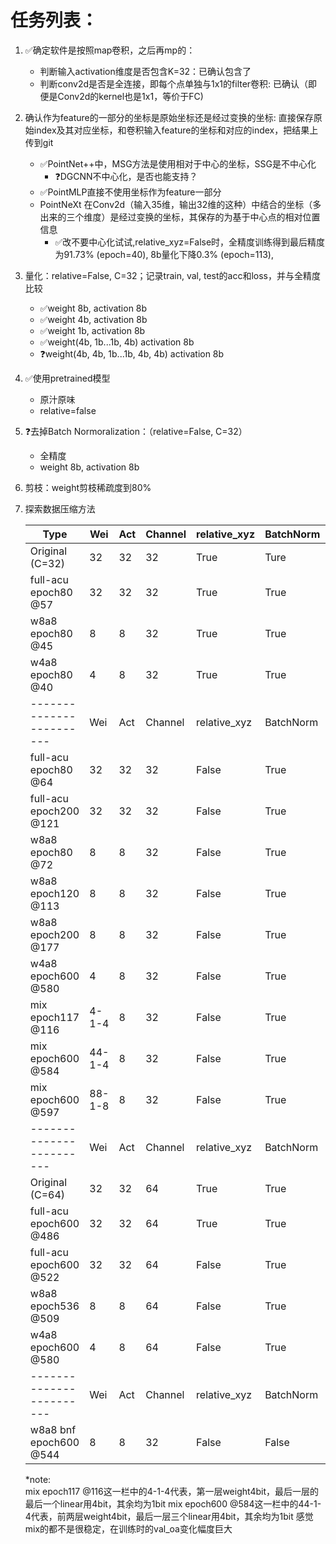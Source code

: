 # 任务列表：
1. :white_check_mark:确定软件是按照map卷积，之后再mp的：
    - 判断输入activation维度是否包含K=32：已确认包含了
    - 判断conv2d是否是全连接，即每个点单独与1x1的filter卷积: 已确认（即便是Conv2d的kernel也是1x1，等价于FC)
2. 确认作为feature的一部分的坐标是原始坐标还是经过变换的坐标: 直接保存原始index及其对应坐标，和卷积输入feature的坐标和对应的index，把结果上传到git
    - :white_check_mark:PointNet++中，MSG方法是使用相对于中心的坐标，SSG是不中心化
      - :question:DGCNN不中心化，是否也能支持？
    - :white_check_mark:PointMLP直接不使用坐标作为feature一部分
    - PointNeXt 在Conv2d（输入35维，输出32维的这种）中结合的坐标（多出来的三个维度）是经过变换的坐标，其保存的为基于中心点的相对位置信息
      - :white_check_mark:改不要中心化试试,relative_xyz=False时，全精度训练得到最后精度为91.73% (epoch=40), 8b量化下降0.3% (epoch=113), 
3. 量化：relative=False, C=32；记录train, val, test的acc和loss，并与全精度比较
    - :white_check_mark:weight 8b, activation 8b
    - :white_check_mark:weight 4b, activation 8b
    - :white_check_mark:weight 1b, activation 8b
    - :white_check_mark:weight(4b, 1b...1b, 4b) activation 8b
    - :question:weight(4b, 4b, 1b...1b, 4b, 4b) activation 8b
4. :white_check_mark:使用pretrained模型
    - 原汁原味
    - relative=false
6. :question:去掉Batch Normoralization：（relative=False, C=32）
    - 全精度
    - weight 8b, activation 8b
7. 剪枝：weight剪枝稀疏度到80%
8. 探索数据压缩方法

    | Type                      | Wei       | Act | Channel | relative_xyz | BatchNorm | Epoch | Best | OA    	    | mAcc  	|
    |-------------------------- | ---       | --- |-------- |--------------| --------- | ----- | ---- |-------	    |-------	|
    | Original (C=32)           | 32        | 32  | 32      | True         | Ture      | None  | None | 93.2+-0.1	| 90.8+-0.2 |
    | full-acu<br>epoch80 @57   | 32        | 32  | 32      | True         | True      | 80    | 57   | 92.91 	    | 89.55 	|
    | w8a8<br>epoch80 @45       | 8         | 8   | 32      | True         | True      | 80    | 45   | 92.34 	    | 87.87 	|
    | w4a8<br>epoch80 @40       | 4         | 8   | 32      | True         | True      | 80    | 40   | 92.30 	    | 88.79 	|
    | ------------------------  | Wei       | Act | Channel | relative_xyz | BatchNorm | Epoch | Best | OA    	    | mAcc  	|
    | full-acu<br>epoch80 @64   | 32        | 32  | 32      | False        | True      | 80    | 64   | 91.73 	    | 88.35 	|
    | full-acu<br>epoch200 @121 | 32        | 32  | 32      | False        | True      | 200   | 121  | 91.82 	    | 88.43 	|
    | w8a8<br>epoch80 @72       | 8         | 8   | 32      | False        | True      | 80    | 72   | 91.45 	    | 87.42 	|
    | w8a8<br>epoch120 @113     | 8         | 8   | 32      | False        | True      | 120   | 113  | 92.02 	    | 89.35 	|
    | w8a8<br>epoch200 @177     | 8         | 8   | 32      | False        | True      | 200   | 177  | 91.94 	    | 89.38 	|
    | w4a8<br>epoch600 @580     | 4         | 8   | 32      | False        | True      | 600   | 580  | 92.59       | 89.66    	|
    | mix<br>epoch117 @116      |4-1-4      | 8   | 32      | False        | True      | 117   | 116  | 41.53 	    | 27.52 	|
    | mix<br>epoch600 @584      |44-1-4     | 8   | 32      | False        | True      | 600   | 584  | 85.7 	    | 78.57 	|
    | mix<br>epoch600 @597      |88-1-8     | 8   | 32      | False        | True      | 600   | 597  | 84.36 	    | 75.81 	|
    | ------------------------  | Wei       | Act | Channel | relative_xyz | BatchNorm | Epoch | Best | OA    	    | mAcc  	|
    | Original (C=64)           | 32        | 32  | 64      | True         | True      | 600   | 537  | 93.7+-0.3   | 90.9+-0.5 |
    | full-acu<br>epoch600 @486 | 32        | 32  | 64      | True         | True      | 600   | 486  | 93.44 	    | 90.79 	|
    | full-acu<br>epoch600 @522 | 32        | 32  | 64      | False        | True      | 600   | 522  | 92.54 	    | 89.89 	|
    | w8a8<br>epoch536 @509     | 8         | 8   | 64      | False        | True      | 600   | 509  | 92.45 	    | 90.05 	|
    | w4a8<br>epoch600 @580     | 4         | 8   | 64      | False        | True      | 600   | 580  | 92.34 	    | 90.13 	|
    | ------------------------  | Wei       | Act | Channel | relative_xyz | BatchNorm | Epoch | Best | OA    	    | mAcc  	|
    | w8a8 bnf<br>epoch600 @544 | 8         | 8   | 32      | False        | False     | 600   | 544  | 79.09 	    | 70.96 	|

    *note: <br>
    mix epoch117 @116这一栏中的4-1-4代表，第一层weight4bit，最后一层的最后一个linear用4bit，其余均为1bit
    mix epoch600 @584这一栏中的44-1-4代表，前两层weight4bit，最后一层三个linear用4bit，其余均为1bit
    感觉mix的都不是很稳定，在训练时的val_oa变化幅度巨大

    
